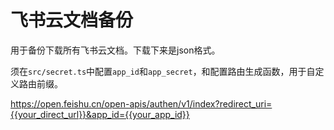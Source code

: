 # 飞书云文档备份

用于备份下载所有飞书云文档。下载下来是json格式。

须在`src/secret.ts`中配置`app_id`和`app_secret`，和配置路由生成函数，用于自定义路由前缀。

https://open.feishu.cn/open-apis/authen/v1/index?redirect_uri={{your_direct_url}}&app_id={{your_app_id}}
